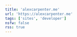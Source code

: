 ```yaml
---
title: 'alexcarpenter.me'
url: 'https://alexcarpenter.me'
tags: ['sites', 'developer']
nsfw: false
rss: true
---
```

